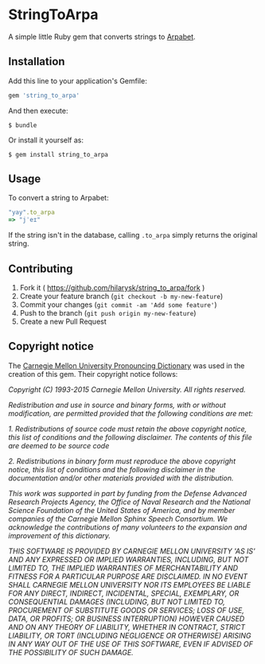 # StringToArpa

A simple little Ruby gem that converts strings to [Arpabet](http://en.wikipedia.org/wiki/Arpabet). 

## Installation

Add this line to your application's Gemfile:

```ruby
gem 'string_to_arpa'
```

And then execute:

    $ bundle

Or install it yourself as:

    $ gem install string_to_arpa

## Usage

To convert a string to Arpabet:

```ruby
"yay".to_arpa
=> "jˈeɪ" 
```
If the string isn't in the database, calling `.to_arpa` simply returns the original string.

## Contributing

1. Fork it ( https://github.com/hilarysk/string_to_arpa/fork )
2. Create your feature branch (`git checkout -b my-new-feature`)
3. Commit your changes (`git commit -am 'Add some feature'`)
4. Push to the branch (`git push origin my-new-feature`)
5. Create a new Pull Request

## Copyright notice

The [Carnegie Mellon University Pronouncing Dictionary](http://www.speech.cs.cmu.edu/cgi-bin/cmudict) was used in the creation of this gem. Their copyright notice follows:

*Copyright (C) 1993-2015 Carnegie Mellon University. All rights reserved.*
   
*Redistribution and use in source and binary forms, with or without modification, are permitted provided that the following conditions are met:*

*1. Redistributions of source code must retain the above copyright notice, this list of conditions and the following disclaimer. The contents of this file are deemed to be source code*

*2. Redistributions in binary form must reproduce the above copyright notice, this list of conditions and the following disclaimer in the documentation and/or other materials provided with the distribution.*

*This work was supported in part by funding from the Defense Advanced Research Projects Agency, the Office of Naval Research and the National Science Foundation of the United States of America, and by member companies of the Carnegie Mellon Sphinx Speech Consortium. We acknowledge the contributions of many volunteers to the expansion and improvement of this dictionary.*

*THIS SOFTWARE IS PROVIDED BY CARNEGIE MELLON UNIVERSITY 'AS IS' AND ANY EXPRESSED OR IMPLIED WARRANTIES, INCLUDING, BUT NOT LIMITED TO, THE IMPLIED WARRANTIES OF MERCHANTABILITY AND FITNESS FOR A PARTICULAR PURPOSE ARE DISCLAIMED. IN NO EVENT SHALL CARNEGIE MELLON UNIVERSITY NOR ITS EMPLOYEES BE LIABLE FOR ANY DIRECT, INDIRECT, INCIDENTAL, SPECIAL, EXEMPLARY, OR CONSEQUENTIAL DAMAGES (INCLUDING, BUT NOT LIMITED TO, PROCUREMENT OF SUBSTITUTE GOODS OR SERVICES; LOSS OF USE, DATA, OR PROFITS; OR BUSINESS INTERRUPTION) HOWEVER CAUSED AND ON ANY THEORY OF LIABILITY, WHETHER IN CONTRACT, STRICT LIABILITY, OR TORT (INCLUDING NEGLIGENCE OR OTHERWISE) ARISING IN ANY WAY OUT OF THE USE OF THIS SOFTWARE, EVEN IF ADVISED OF THE POSSIBILITY OF SUCH DAMAGE.*